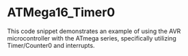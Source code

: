 # ATMega16_Timer0
This code snippet demonstrates an example of using the AVR microcontroller with the ATmega series, specifically utilizing Timer/Counter0 and interrupts.

